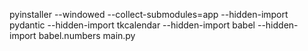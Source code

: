 pyinstaller --windowed --collect-submodules=app --hidden-import pydantic --hidden-import tkcalendar --hidden-import babel --hidden-import babel.numbers main.py